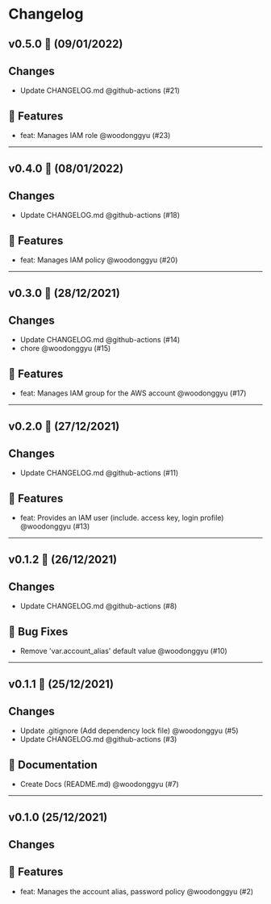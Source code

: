 # Changelog

## v0.5.0 🌈 (09/01/2022)
## Changes

- Update CHANGELOG.md @github-actions (#21)

## 🚀 Features

- feat: Manages IAM role @woodonggyu (#23)

---

## v0.4.0 🌈 (08/01/2022)
## Changes

- Update CHANGELOG.md @github-actions (#18)

## 🚀 Features

- feat: Manages IAM policy @woodonggyu (#20)

---

## v0.3.0 🌈 (28/12/2021)
## Changes

- Update CHANGELOG.md @github-actions (#14)
- chore @woodonggyu (#15)

## 🚀 Features

- feat: Manages IAM group for the AWS account @woodonggyu (#17)

---

## v0.2.0 🌈 (27/12/2021)
## Changes

- Update CHANGELOG.md @github-actions (#11)

## 🚀 Features

- feat: Provides an IAM user (include. access key, login profile) @woodonggyu (#13)

---

## v0.1.2 🌈 (26/12/2021)
## Changes

- Update CHANGELOG.md @github-actions (#8)

## 🐛 Bug Fixes

- Remove 'var.account\_alias' default value @woodonggyu (#10)

---

## v0.1.1 🌈 (25/12/2021)
## Changes

- Update .gitignore (Add dependency lock file) @woodonggyu (#5)
- Update CHANGELOG.md @github-actions (#3)

## 📝 Documentation

- Create Docs (README.md) @woodonggyu (#7)

---

## v0.1.0 (25/12/2021)
## Changes

## 🚀 Features

- feat: Manages the account alias, password policy @woodonggyu (#2)
